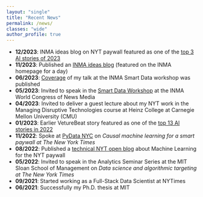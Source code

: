 ```yaml
---
layout: "single"
title: "Recent News"
permalink: /news/
classes: "wide"
author_profile: true
---
```


- **12/2023**: INMA ideas blog on NYT paywall featured as one of the [top 3 AI stories of 2023](https://www.inma.org/blogs/Editors-Inbox/post.cfm/inma-s-top-11-stories-from-2023-focus-on-subscriber-strategies-and-ai)
- **11/2023**: Published an [INMA ideas blog](https://www.inma.org/blogs/ideas/post.cfm/new-york-times-uses-machine-learning-to-create-a-smarter-paywall) (featured on the INMA homepage for a day)
- **06/2023**: [Coverage](https://www.inma.org/blogs/smart-data-initiative/post.cfm/3-themes-emerge-as-media-leaders-share-their-data-journey) of my talk at the INMA Smart Data workshop was published
- **05/2023**: Invited to speak in the [Smart Data Workshop](https://www.inma.org/modules/event/2023WorldCongress/smart-data-workshop.html#session3) at the INMA World Congress of News Media
- **04/2023**: Invited to deliver a guest lecture about my NYT work in the Managing Disruptive Technologies course at Heinz College at Carnegie Mellon University (CMU)
- **01/2023**: Earlier VetureBeat story featured as one of the [top 13 AI stories in 2022](https://venturebeat.com/ai/my-13-favorite-ai-stories-in-2022-the-ai-beat/)
- **11/2022**: Spoke at [PyData NYC](https://www.youtube.com/watch?v=6CmS96K6-EE) on *Causal machine learning for a smart paywall at The New York Times*
- **08/2022**: Published a [technical NYT open blog](https://open.nytimes.com/how-the-new-york-times-uses-machine-learning-to-make-its-paywall-smarter-e5771d5f46f8) about Machine Learning for the NYT paywall
- **05/2022**: Invited to speak in the Analytics Seminar Series at the MIT Sloan School of Management on *Data science and algorithmic targeting at The New York Times*
- **09/2021**: Started working as a Full-Stack Data Scientist at NYTimes
- **06/2021**: Successfully my Ph.D. thesis at MIT